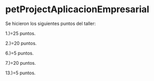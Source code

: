 # petProjectAplicacionEmpresarial

Se hicieron los siguientes puntos del taller:

1.)=25 puntos.	

2.)=20 puntos.	

6.)=5 puntos.	

7.)=20 puntos.	

13.)=5 puntos.
